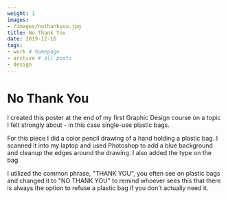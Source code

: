 ```yaml
---
weight: 1
images:
- /images/nothankyou.jpg
title: No Thank You
date: 2019-12-16
tags:
- work # homepage
- archive # all posts
- design
---
```


# No Thank You
I created this poster at the end of my first Graphic Design course on a topic I felt strongly about - in this case single-use plastic bags.

For this piece I did a color pencil drawing of a hand holding a plastic bag. I scanned it into my laptop and used Photoshop to add a blue background and cleanup the edges around the drawing. I also added the type on the bag.

I utilized the common phrase, "THANK YOU", you often see on plastic bags and changed it to "NO THANK YOU" to remind whoever sees this that there is always the option to refuse a plastic bag if you don't actually need it.